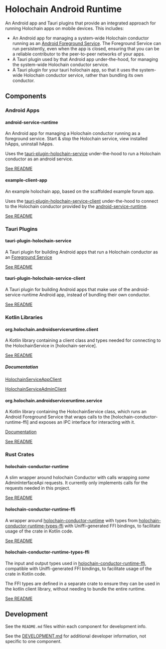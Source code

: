 # Holochain Android Runtime

An Android app and Tauri plugins that provide an integrated approach for running Holochain apps on mobile devices. This includes:
- An Android app for managing a system-wide Holochain conductor running as an [Android Foreground Service](https://developer.android.com/develop/background-work/services/fgs). The Foreground Service can run persistently, even when the app is closed, ensuring that you can be a reliable contributor to the peer-to-peer networks of your apps.
- A Tauri plugin used by that Android app under-the-hood, for managing the system-wide Holochain conductor service.
- A Tauri plugin for your tauri holochain app, so that it uses the system-wide Holochain conductor service, rather than bundling its own conductor.


## Components

### Android Apps

#### android-service-runtime

An Android app for managing a Holochain conductor running as a foreground service. Start & stop the Holochain service, view installed hApps, uninstall hApps.

Uses the [tauri-plugin-holochain-service](#tauri-plugin-holochain-service) under-the-hood to run a Holochain conductor as an android service.

[See README](./apps/android-service-runtime/README.md)


#### example-client-app

An example holochain app, based on the scaffolded example forum app.

Uses the [tauri-plugin-holochain-service-client](#tauri-plugin-holochain-service) under-the-hood to connect to the Holochain conductor provided by the [android-service-runtime](#android-service-runtime).

[See README](./apps/android-service-runtime/README.md)


### Tauri Plugins

#### tauri-plugin-holochain-service

A Tauri plugin for building Android apps that run a Holochain conductor as an [Foreground Service](https://developer.android.com/develop/background-work/services/fgs)

[See README](./crates/tauri-plugin-service/README.md)

#### tauri-plugin-holochain-service-client

A Tauri plugin for building Android apps that make use of the android-service-runtime Android app, instead of bundling their own conductor.

[See README](./crates/tauri-plugin-client/README.md)

### Kotlin Libraries

#### org.holochain.androidserviceruntime.client

A Kotlin library containing a client class and types needed for connecting to the HolochainService in [holochain-service].

[See README](./libraries/client/README.md)

##### Documentation

[HolochainServiceAppClient](libraries/client/docs/org.holochain.androidserviceruntime.client/-holochain-service-app-client/index.md)

[HolochainServiceAdminClient](libraries/client/docs/org.holochain.androidserviceruntime.client/-holochain-service-admin-client/index.md)

#### org.holochain.androidserviceruntime.service

A Kotlin library containing the HolochainService class, which runs an Android Foreground Service that wraps calls to the [holochain-conductor-runtime-ffi] and exposes an IPC interface for interacting with it.

[Documentation](libraries/client/docs/org.holochain.androidserviceruntime.service/index.md)

[See README](./libraries/service/README.md)

### Rust Crates

#### holochain-conductor-runtime

A slim wrapper around holochain Conductor with calls wrapping *some* AdminInterfaceApi requests. It currently only implements calls for the requests needed in this project.

[See README](./crates/runtime/README.md)

#### holochain-conductor-runtime-ffi

A wrapper around [holochain-conductor-runtime](#holochain-conductor-runtime) with types from [holochain-conductor-runtime-types-ffi](#holochain-conductor-runtime-types-ffi) with Uniffi-generated FFI bindings, to facilitate usage of the crate in Kotlin code.

[See README](./crates/runtime-ffi/README.md)

#### holochain-conductor-runtime-types-ffi

The input and output types used in [holochain-conductor-runtime-ffi](#holochain-conductor-runtime), compatible with Uniffi-generated FFI bindings, to facilitate usage of the crate in Kotlin code.

The FFI types are defined in a separate crate to ensure they can be used in the kotlin client library, without needing to bundle the entire runtime.

[See README](./crates/runtime-types-ffi/README.md)


## Development

See the `README.md` files within each component for development info.

See the [DEVELOPMENT.md](./DEVELOPMENT.md) for additional developer information, not specific to one component.